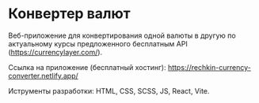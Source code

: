 # Конвертер валют

Веб-приложение для конвертирования одной валюты в другую по актуальному курсы предложенного бесплатным API (https://currencylayer.com/).

Ссылка на приложение (бесплатный хостинг): https://rechkin-currency-converter.netlify.app/

Иструменты разработки: HTML, CSS, SCSS, JS, React, Vite.
